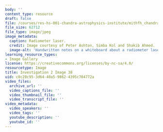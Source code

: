 ```yaml
---
body: ''
content_type: resource
draft: false
file: /courses/res-hs-001-chandra-astrophysics-institute/mithfh_chandra_laser.jpg
file_size: 62712
file_type: image/jpeg
image_metadata:
  caption: Radiometer laser.
  credit: Image courtesy of Peter Ashton, Simba Kol and Shakib Ahmed.
  image-alt: 'Handwritten notes on a whiteboard about a radiometer laser. '
learning_resource_types:
- Image Gallery
license: https://creativecommons.org/licenses/by-nc-sa/4.0/
resourcetype: Image
title: Investigation 2 Image 38
uid: c0c28c95-3d64-40a5-9862-4395c704772a
video_files:
  archive_url: ''
  video_captions_file: ''
  video_thumbnail_file: ''
  video_transcript_file: ''
video_metadata:
  video_speakers: ''
  video_tags: ''
  youtube_description: ''
  youtube_id: ''
---
```

